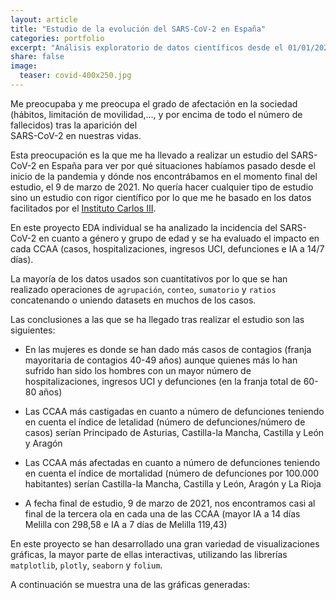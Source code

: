 ```yaml
---
layout: article
title: "Estudio de la evolución del SARS-CoV-2 en España"
categories: portfolio
excerpt: "Análisis exploratorio de datos científicos desde el 01/01/2020 hasta el 09/03/2021 obtenidos del Instituto Carlos III"
share: false
image:
  teaser: covid-400x250.jpg
---
```


Me preocupaba y me preocupa el grado de afectación en la sociedad (hábitos, limitación de movilidad,..., y por encima de todo el número de fallecidos) tras la aparición del  
SARS-CoV-2 en nuestras vidas.

Esta preocupación es la que me ha llevado a realizar un estudio del SARS-CoV-2 en España para ver por qué situaciones habíamos pasado desde el inicio de la pandemia y 
dónde nos encontrábamos en el momento final del estudio, el 9 de marzo de 2021. No quería hacer cualquier tipo de estudio sino un estudio con rigor científico por lo que 
me he basado en los datos facilitados por el [Instituto Carlos III](https://cnecovid.isciii.es/covid19/).

En este proyecto EDA individual se ha analizado la incidencia del SARS-CoV-2 en cuanto a género y grupo de edad y se ha evaluado el impacto en cada CCAA (casos, 
hospitalizaciones, ingresos UCI, defunciones e IA a 14/7 días). 

La mayoría de los datos usados son cuantitativos por lo que se han realizado operaciones de `agrupación`, `conteo`, `sumatorio` y `ratios` concatenando o uniendo datasets 
en muchos de los casos.

Las conclusiones a las que se ha llegado tras realizar el estudio son las siguientes:

* En las mujeres es donde se han dado más casos de contagios (franja mayoritaria de contagios 40-49 años) aunque quienes más lo han sufrido han sido los hombres con 
un mayor número de hospitalizaciones, ingresos UCI y defunciones (en la franja total de 60-80 años)

* Las CCAA más castigadas en cuanto a número de defunciones teniendo en cuenta el índice de letalidad (número de defunciones/número de casos) serían Principado de Asturias,
Castilla-la Mancha, Castilla y León y Aragón

* Las CCAA más afectadas en cuanto a número de defunciones teniendo en cuenta el índice de mortalidad (número de defunciones por 100.000 habitantes) serían Castilla-la Mancha, 
Castilla y León, Aragón y La Rioja

* A fecha final de estudio, 9 de marzo de 2021, nos encontramos casi al final de la tercera ola en cada una de las CCAA (mayor IA a 14 días Melilla con 298,58 e IA a 7 días de
Melilla 119,43) 

En este proyecto se han desarrollado una gran variedad de visualizaciones gráficas, la mayor parte de ellas interactivas, utilizando las librerías `matplotlib`, `plotly`, `seaborn` y `folium`. 

A continuación se muestra una de las gráficas generadas:
